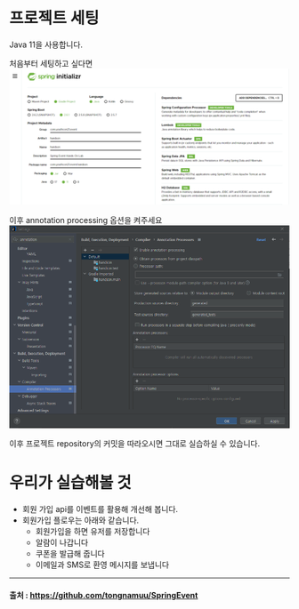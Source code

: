 # 프로젝트 세팅 #

Java 11을 사용합니다.

처음부터 세팅하고 싶다면
![img.png](images/img.png)

이후 annotation processing 옵션을 켜주세요
![img_1.png](images/img_1.png)

이후 프로젝트 repository의 커밋을 따라오시면 그대로 실습하실 수 있습니다.

# 우리가 실습해볼 것 #

- 회원 가입 api를 이벤트를 활용해 개선해 봅니다.
- 회원가입 플로우는 아래와 같습니다.
    - 회원가입을 하면 유저를 저장합니다
    - 알람이 나갑니다
    - 쿠폰을 발급해 줍니다
    - 이메일과 SMS로 환영 메시지를 보냅니다

---

#### 출처 : https://github.com/tongnamuu/SpringEvent

